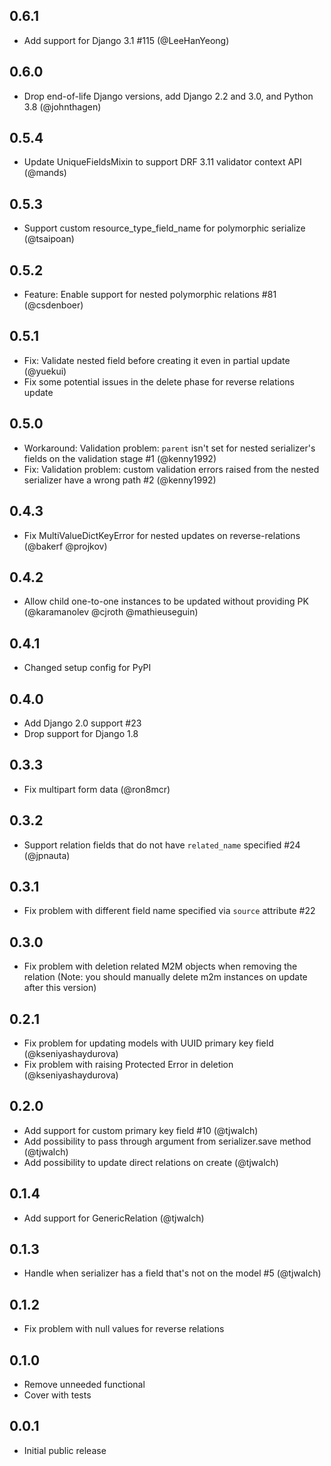 ## 0.6.1
* Add support for Django 3.1 #115 (@LeeHanYeong)

## 0.6.0
* Drop end-of-life Django versions, add Django 2.2 and 3.0, and Python 3.8 (@johnthagen)

## 0.5.4
* Update UniqueFieldsMixin to support DRF 3.11 validator context API (@mands)

## 0.5.3
* Support custom resource_type_field_name for polymorphic serialize (@tsaipoan)

## 0.5.2
* Feature: Enable support for nested polymorphic relations #81 (@csdenboer)

## 0.5.1
* Fix: Validate nested field before creating it even in partial update (@yuekui) 
* Fix some potential issues  in the delete phase for reverse relations update

## 0.5.0
* Workaround: Validation problem: `parent` isn't set for nested serializer's fields on the validation stage #1 (@kenny1992)
* Fix: Validation problem: custom validation errors raised from the nested serializer have a wrong path #2 (@kenny1992)

## 0.4.3
* Fix MultiValueDictKeyError for nested updates on reverse-relations  (@bakerf @projkov)

## 0.4.2
* Allow child one-to-one instances to be updated without providing PK (@karamanolev @cjroth @mathieuseguin)

## 0.4.1
* Changed setup config for PyPI

## 0.4.0
* Add Django 2.0 support #23
* Drop support for Django 1.8

## 0.3.3
* Fix multipart form data (@ron8mcr)

## 0.3.2
* Support relation fields that do not have `related_name` specified #24 (@jpnauta)

## 0.3.1
* Fix problem with different field name specified via `source` attribute #22

## 0.3.0
* Fix problem with deletion related M2M objects when removing the relation
(Note: you should manually delete m2m instances on update after this version)

## 0.2.1
* Fix problem for updating models with UUID primary key field (@kseniyashaydurova)
* Fix problem with raising Protected Error in deletion (@kseniyashaydurova)

## 0.2.0
* Add support for custom primary key field #10 (@tjwalch)
* Add possibility to pass through argument from serializer.save method (@tjwalch)
* Add possibility to update direct relations on create (@tjwalch)

## 0.1.4
* Add support for GenericRelation (@tjwalch)

## 0.1.3
* Handle when serializer has a field that's not on the model #5 (@tjwalch)

## 0.1.2
* Fix problem with null values for reverse relations

## 0.1.0
* Remove unneeded functional
* Cover with tests

## 0.0.1
* Initial public release
